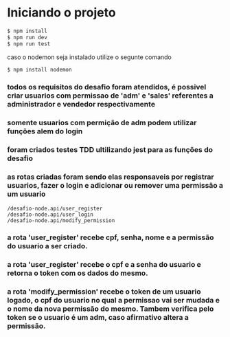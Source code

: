 # Iniciando o projeto 
```bash
$ npm install 
$ npm run dev 
$ npm run test 
```
caso o nodemon seja instalado utilize o segunte comando 

```bash
$ npm install nodemon
```

### todos os requisitos do desafio foram atendidos, é possivel criar usuarios com permissao de 'adm' e 'sales' referentes a administrador e vendedor respectivamente

### somente usuarios com permição de adm podem utilizar funções alem do login

### foram criados testes TDD ultilizando jest para as funções do desafio

### as rotas criadas foram sendo elas responsaveis por registrar usuarios, fazer o login e adicionar ou remover uma permissão a um usuario

```curl 
/desafio-node.api/user_register
/desafio-node.api/user_login
/desafio-node.api/modify_permission
```

### a rota 'user_register' recebe cpf, senha, nome e a permissão do usuario a ser criado.
### a rota 'user_register' recebe o cpf e a senha do usuario e retorna o token com os dados do mesmo.
### a rota 'modify_permission' recebe o token de um usuario logado, o cpf do usuario no qual a permissao vai ser mudada e o nome da nova permissão do mesmo. Tambem verifica pelo token se o usuario é um adm, caso afirmativo altera a permissão.